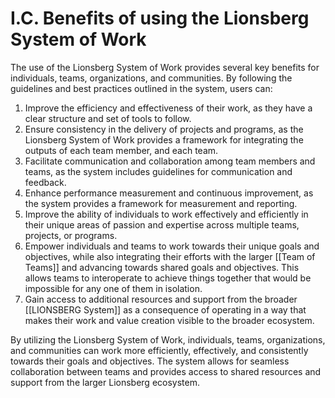 # I.C. Benefits of using the Lionsberg System of Work

The use of the Lionsberg System of Work provides several key benefits for individuals, teams, organizations, and communities. By following the guidelines and best practices outlined in the system, users can:

1.  Improve the efficiency and effectiveness of their work, as they have a clear structure and set of tools to follow.
2.  Ensure consistency in the delivery of projects and programs, as the Lionsberg System of Work provides a framework for integrating the outputs of each team member, and each team.
3.  Facilitate communication and collaboration among team members and teams, as the system includes guidelines for communication and feedback.
4.  Enhance performance measurement and continuous improvement, as the system provides a framework for measurement and reporting.  
5. Improve the ability of individuals to work effectively and efficiently in their unique areas of passion and expertise across multiple teams, projects, or programs. 
6.  Empower individuals and teams to work towards their unique goals and objectives, while also integrating their efforts with the larger [[Team of Teams]] and advancing towards shared goals and objectives. This allows teams to interoperate to achieve things together that would be impossible for any one of them in isolation. 
7. Gain access to additional resources and support from the broader [[LIONSBERG System]] as a consequence of operating in a way that makes their work and value creation visible to the broader ecosystem. 

By utilizing the Lionsberg System of Work, individuals, teams, organizations, and communities can work more efficiently, effectively, and consistently towards their goals and objectives. The system allows for seamless collaboration between teams and provides access to shared resources and support from the larger Lionsberg ecosystem.